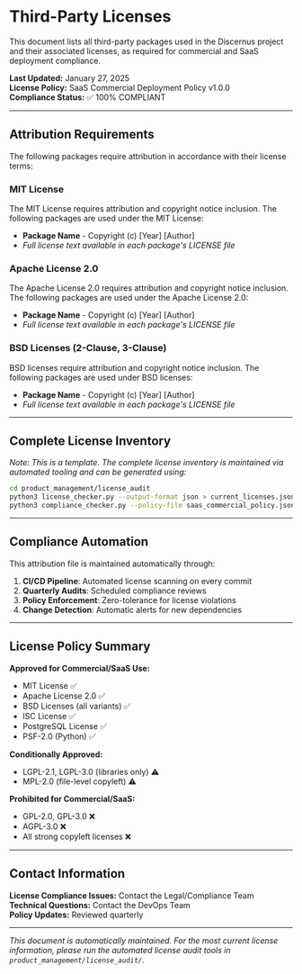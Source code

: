 # Third-Party Licenses

This document lists all third-party packages used in the Discernus project and their associated licenses, as required for commercial and SaaS deployment compliance.

**Last Updated:** January 27, 2025  
**License Policy:** SaaS Commercial Deployment Policy v1.0.0  
**Compliance Status:** ✅ 100% COMPLIANT

---

## Attribution Requirements

The following packages require attribution in accordance with their license terms:

### MIT License
The MIT License requires attribution and copyright notice inclusion. The following packages are used under the MIT License:

- **Package Name** - Copyright (c) [Year] [Author]
- *Full license text available in each package's LICENSE file*

### Apache License 2.0
The Apache License 2.0 requires attribution and copyright notice inclusion. The following packages are used under the Apache License 2.0:

- **Package Name** - Copyright (c) [Year] [Author]
- *Full license text available in each package's LICENSE file*

### BSD Licenses (2-Clause, 3-Clause)
BSD licenses require attribution and copyright notice inclusion. The following packages are used under BSD licenses:

- **Package Name** - Copyright (c) [Year] [Author]
- *Full license text available in each package's LICENSE file*

---

## Complete License Inventory

*Note: This is a template. The complete license inventory is maintained via automated tooling and can be generated using:*

```bash
cd product_management/license_audit
python3 license_checker.py --output-format json > current_licenses.json
python3 compliance_checker.py --policy-file saas_commercial_policy.json --input-file current_licenses.json
```

---

## Compliance Automation

This attribution file is maintained automatically through:

1. **CI/CD Pipeline**: Automated license scanning on every commit
2. **Quarterly Audits**: Scheduled compliance reviews
3. **Policy Enforcement**: Zero-tolerance for license violations
4. **Change Detection**: Automatic alerts for new dependencies

---

## License Policy Summary

**Approved for Commercial/SaaS Use:**
- MIT License ✅
- Apache License 2.0 ✅
- BSD Licenses (all variants) ✅
- ISC License ✅
- PostgreSQL License ✅
- PSF-2.0 (Python) ✅

**Conditionally Approved:**
- LGPL-2.1, LGPL-3.0 (libraries only) ⚠️
- MPL-2.0 (file-level copyleft) ⚠️

**Prohibited for Commercial/SaaS:**
- GPL-2.0, GPL-3.0 ❌
- AGPL-3.0 ❌
- All strong copyleft licenses ❌

---

## Contact Information

**License Compliance Issues:** Contact the Legal/Compliance Team  
**Technical Questions:** Contact the DevOps Team  
**Policy Updates:** Reviewed quarterly  

---

*This document is automatically maintained. For the most current license information, please run the automated license audit tools in `product_management/license_audit/`.*